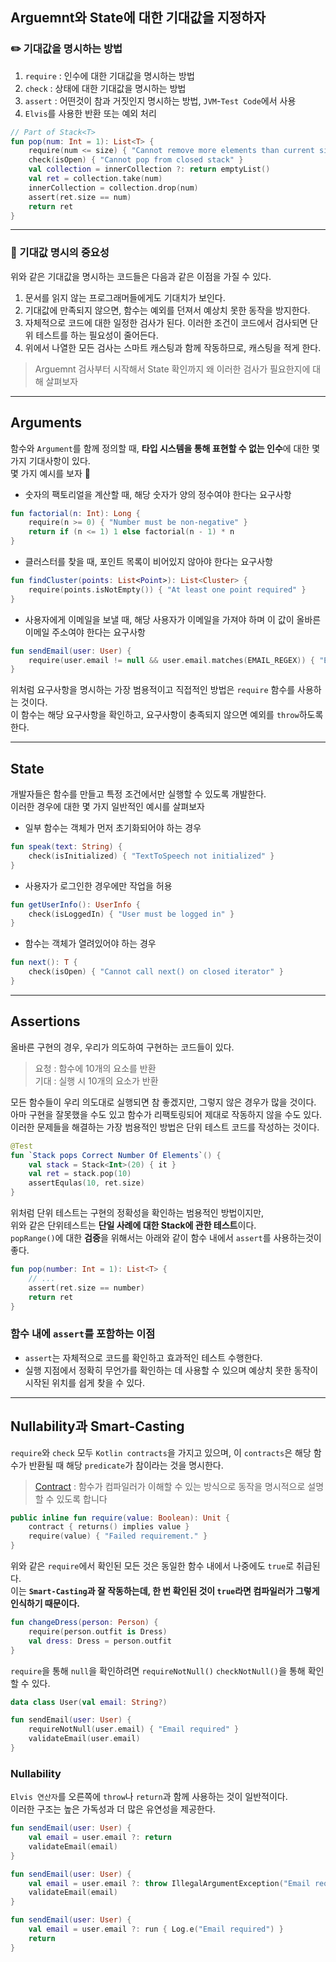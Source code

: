 ## Arguemnt와 State에 대한 기대값을 지정하자

### ✏️ 기대값을 명시하는 방법
1. `require` : 인수에 대한 기대값을 명시하는 방법
2. `check` : 상태에 대한 기대값을 명시하는 방법
3. `assert` : 어떤것이 참과 거짓인지 명시하는 방법, `JVM`-`Test Code`에서 사용
4. `Elvis`를 사용한 반환 또는 예외 처리  

```kotlin
// Part of Stack<T>
fun pop(num: Int = 1): List<T> { 
    require(num <= size) { "Cannot remove more elements than current size" } 
    check(isOpen) { "Cannot pop from closed stack" } 
    val collection = innerCollection ?: return emptyList() 
    val ret = collection.take(num)
    innerCollection = collection.drop(num) 
    assert(ret.size == num)
    return ret
}
```

---

### 👀 기대값 명시의 중요성
위와 같은 기대값을 명시하는 코드들은 다음과 같은 이점을 가질 수 있다.
1. 문서를 읽지 않는 프로그래머들에게도 기대치가 보인다.
2. 기대값에 만족되지 않으면, 함수는 예외를 던져서 예상치 못한 동작을 방지한다.
3. 자체적으로 코드에 대한 일정한 검사가 된다. 이러한 조건이 코드에서 검사되면 단위 테스트를 하는 필요성이 줄어든다.
4. 위에서 나열한 모든 검사는 스마트 캐스팅과 함께 작동하므로, 캐스팅을 적게 한다.

> Arguemnt 검사부터 시작해서 State 확인까지 왜 이러한 검사가 필요한지에 대해 살펴보자

--- 
 
## Arguments

함수와 `Argument`를 함께 정의할 때, **타입 시스템을 통해 표현할 수 없는 인수**에 대한 몇 가지 기대사항이 있다.   
몇 가지 예시를 보자 🥲

- 숫자의 팩토리얼을 계산할 때, 해당 숫자가 양의 정수여야 한다는 요구사항
```kotlin
fun factorial(n: Int): Long {
    require(n >= 0) { "Number must be non-negative" }
    return if (n <= 1) 1 else factorial(n - 1) * n
}
```

- 클러스터를 찾을 때, 포인트 목록이 비어있지 않아야 한다는 요구사항
```kotlin
fun findCluster(points: List<Point>): List<Cluster> {
    require(points.isNotEmpty()) { "At least one point required" }
}
```

- 사용자에게 이메일을 보낼 때, 해당 사용자가 이메일을 가져야 하며 이 값이 올바른 이메일 주소여야 한다는 요구사항
```kotlin
fun sendEmail(user: User) {
    require(user.email != null && user.email.matches(EMAIL_REGEX)) { "Email required" }
}
```

위처럼 요구사항을 명시하는 가장 범용적이고 직접적인 방법은 `require` 함수를 사용하는 것이다.   
이 함수는 해당 요구사항을 확인하고, 요구사항이 충족되지 않으면 예외를 `throw`하도록 한다.

---

## State
개발자들은 함수를 만들고 특정 조건에서만 실행할 수 있도록 개발한다.   
이러한 경우에 대한 몇 가지 일반적인 예시를 살펴보자 

- 일부 함수는 객체가 먼저 초기화되어야 하는 경우
```kotlin
fun speak(text: String) {
    check(isInitialized) { "TextToSpeech not initialized" }
}
```

- 사용자가 로그인한 경우에만 작업을 허용
```kotlin
fun getUserInfo(): UserInfo {
    check(isLoggedIn) { "User must be logged in" }
}
```

- 함수는 객체가 열려있어야 하는 경우
```kotlin
fun next(): T {
    check(isOpen) { "Cannot call next() on closed iterator" }
}
```

---

## Assertions

올바른 구현의 경우, 우리가 의도하여 구현하는 코드들이 있다.  

> 요청 : 함수에 10개의 요소를 반환  
> 기대 : 실행 시 10개의 요소가 반환

모든 함수들이 우리 의도대로 실행되면 참 좋겠지만, 그렇지 않은 경우가 많을 것이다.  
아마 구현을 잘못했을 수도 있고 함수가 리팩토링되어 제대로 작동하지 않을 수도 있다.
이러한 문제들을 해결하는 가장 범용적인 방법은 단위 테스트 코드를 작성하는 것이다.

```kotlin
@Test
fun `Stack pops Correct Number Of Elements`() {
    val stack = Stack<Int>(20) { it }
    val ret = stack.pop(10)
    assertEqulas(10, ret.size)
}
```

위처럼 단위 테스트는 구현의 정확성을 확인하는 범용적인 방법이지만,  
위와 같은 단위테스트는 **단일 사례에 대한 Stack에 관한 테스트**이다.  
`popRange()`에 대한 **검증**을 위해서는 아래와 같이 함수 내에서 `assert`를 사용하는것이 좋다.

```kotlin
fun pop(number: Int = 1): List<T> {
    // ... 
    assert(ret.size == number)
    return ret
}
```

### 함수 내에 `assert`를 포함하는 이점
- `assert`는 자체적으로 코드를 확인하고 효과적인 테스트 수행한다.
- 실행 지점에서 정확히 무언가를 확인하는 데 사용할 수 있으며 예상치 못한 동작이 시작된 위치를 쉽게 찾을 수 있다.

---

## Nullability과 Smart-Casting

`require`와 `check` 모두 `Kotlin contracts`을 가지고 있으며, 이 `contracts`은 해당 함수가 반환될 때 해당 `predicate`가 참이라는 것을 명시한다.
> [Contract](https://kotlinlang.org/docs/whatsnew13.html#contracts) : 함수가 컴파일러가 이해할 수 있는 방식으로 동작을 명시적으로 설명할 수 있도록 합니다

```kotlin
public inline fun require(value: Boolean): Unit {
    contract { returns() implies value }
    require(value) { "Failed requirement." }
}
```
위와 같은 `require`에서 확인된 모든 것은 동일한 함수 내에서 나중에도 `true`로 취급된다.   
이는 **`Smart-Casting`과 잘 작동하는데, 한 번 확인된 것이 `true`라면 컴파일러가 그렇게 인식하기 때문이다.**

```kotlin
fun changeDress(person: Person) {
    require(person.outfit is Dress)
    val dress: Dress = person.outfit
}
```

`require`을 통해 `null`을 확인하려면 `requireNotNull()` `checkNotNull()`을 통해 확인할 수 있다.
```kotlin
data class User(val email: String?)

fun sendEmail(user: User) {
    requireNotNull(user.email) { "Email required" }
    validateEmail(user.email)
}
```

### Nullability

`Elvis 연산자`를 오른쪽에 `throw`나 `return`과 함께 사용하는 것이 일반적이다.   
이러한 구조는 높은 가독성과 더 많은 유연성을 제공한다. 

```kotlin
fun sendEmail(user: User) {
    val email = user.email ?: return
    validateEmail(email)
}

fun sendEmail(user: User) {
    val email = user.email ?: throw IllegalArgumentException("Email required")
    validateEmail(email)
}

fun sendEmail(user: User) {
    val email = user.email ?: run { Log.e("Email required") }
    return
}
```